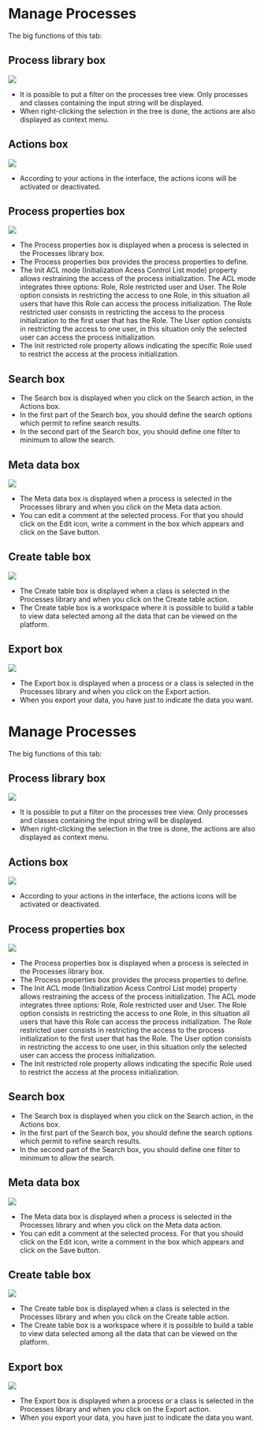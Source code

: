 <!--
created_at: '2011-04-22 09:44:13'
updated_at: '2013-03-13 14:27:06'
authors:
    - 'Jérôme Bogaerts'
contributors:
    - 'Franck Gismondi'
tags:
    - Processes
-->

Manage Processes
================

The big functions of this tab:

Process library box
-------------------

![](../resources/processes-library.png)

-   It is possible to put a filter on the processes tree view. Only processes and classes containing the input string will be displayed.
-   When right-clicking the selection in the tree is done, the actions are also displayed as context menu.

Actions box
-----------

![](../resources/processes-actions.png)

-   According to your actions in the interface, the actions icons will be activated or deactivated.

Process properties box
----------------------

![](../resources/processes-properties.png)

-   The Process properties box is displayed when a process is selected in the Processes library box.
-   The Process properties box provides the process properties to define.
-   The Init ACL mode (Initialization Acess Control List mode) property allows restraining the access of the process initialization. The ACL mode integrates three options: Role, Role restricted user and User. The Role option consists in restricting the access to one Role, in this situation all users that have this Role can access the process initialization. The Role restricted user consists in restricting the access to the process initialization to the first user that has the Role. The User option consists in restricting the access to one user, in this situation only the selected user can access the process initialization.
-   The Init restricted role property allows indicating the specific Role used to restrict the access at the process initialization.

Search box
----------

-   The Search box is displayed when you click on the Search action, in the Actions box.
-   In the first part of the Search box, you should define the search options which permit to refine search results.
-   In the second part of the Search box, you should define one filter to minimum to allow the search.

Meta data box
-------------

![](../resources/processes-metadata.png)

-   The Meta data box is displayed when a process is selected in the Processes library and when you click on the Meta data action.
-   You can edit a comment at the selected process. For that you should click on the Edit icon, write a comment in the box which appears and click on the Save button.

Create table box
----------------

![](../resources/processes-createtable.png)

-   The Create table box is displayed when a class is selected in the Processes library and when you click on the Create table action.
-   The Create table box is a workspace where it is possible to build a table to view data selected among all the data that can be viewed on the platform.

Export box
----------

![](../resources/processes-export.png)

-   The Export box is displayed when a process or a class is selected in the Processes library and when you click on the Export action.
-   When you export your data, you have just to indicate the data you want.

Manage Processes
================

The big functions of this tab:

Process library box
-------------------

![](../resources/processes-library.png)

-   It is possible to put a filter on the processes tree view. Only processes and classes containing the input string will be displayed.
-   When right-clicking the selection in the tree is done, the actions are also displayed as context menu.

Actions box
-----------

![](../resources/processes-actions.png)

-   According to your actions in the interface, the actions icons will be activated or deactivated.

Process properties box
----------------------

![](../resources/processes-properties.png)

-   The Process properties box is displayed when a process is selected in the Processes library box.
-   The Process properties box provides the process properties to define.
-   The Init ACL mode (Initialization Acess Control List mode) property allows restraining the access of the process initialization. The ACL mode integrates three options: Role, Role restricted user and User. The Role option consists in restricting the access to one Role, in this situation all users that have this Role can access the process initialization. The Role restricted user consists in restricting the access to the process initialization to the first user that has the Role. The User option consists in restricting the access to one user, in this situation only the selected user can access the process initialization.
-   The Init restricted role property allows indicating the specific Role used to restrict the access at the process initialization.

Search box
----------

-   The Search box is displayed when you click on the Search action, in the Actions box.
-   In the first part of the Search box, you should define the search options which permit to refine search results.
-   In the second part of the Search box, you should define one filter to minimum to allow the search.

Meta data box
-------------

![](../resources/processes-metadata.png)

-   The Meta data box is displayed when a process is selected in the Processes library and when you click on the Meta data action.
-   You can edit a comment at the selected process. For that you should click on the Edit icon, write a comment in the box which appears and click on the Save button.

Create table box
----------------

![](../resources/processes-createtable.png)

-   The Create table box is displayed when a class is selected in the Processes library and when you click on the Create table action.
-   The Create table box is a workspace where it is possible to build a table to view data selected among all the data that can be viewed on the platform.

Export box
----------

![](../resources/processes-export.png)

-   The Export box is displayed when a process or a class is selected in the Processes library and when you click on the Export action.
-   When you export your data, you have just to indicate the data you want.


